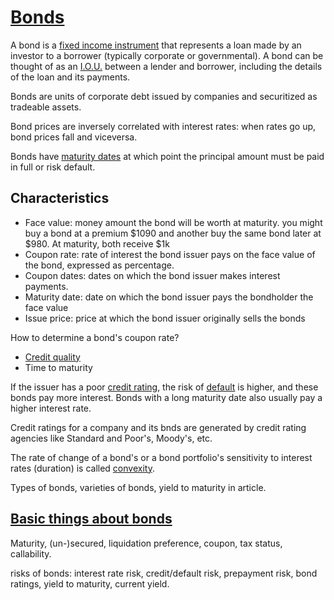 # [Bonds](https://www.investopedia.com/terms/b/bond.asp)

A bond is a [fixed income instrument](https://www.investopedia.com/terms/f/fixed-incomesecurity.asp) that represents a loan made by an investor to a borrower (typically corporate or governmental). A bond can be thought of as an [I.O.U.](https://www.investopedia.com/terms/i/iou.asp) between a lender and borrower, including the details of the loan and its payments.

Bonds are units of corporate debt issued by companies and securitized as tradeable assets.

Bond prices are inversely correlated with interest rates: when rates go up, bond prices fall and viceversa.

Bonds have [maturity dates](https://www.investopedia.com/terms/m/maturitydate.asp) at which point the principal amount must be paid in full or risk default.

## Characteristics

* Face value: money amount the bond will be worth at maturity. you might buy a bond at a premium $1090 and another buy the same bond later at $980. At maturity, both receive $1k
* Coupon rate: rate of interest the bond issuer pays on the face value of the bond, expressed as percentage.
* Coupon dates: dates on which the bond issuer makes interest payments.
* Maturity date: date on which the bond issuer pays the bondholder the face value
* Issue price: price at which the bond issuer originally sells the bonds

How to determine a bond's coupon rate?

* [Credit quality](https://www.investopedia.com/terms/c/creditquality.asp)
* Time to maturity

If the issuer has a poor [credit rating](https://www.investopedia.com/terms/c/creditrating.asp), the risk of [default](https://www.investopedia.com/terms/d/default2.asp) is higher, and these bonds pay more interest. Bonds with a long maturity date also usually pay a higher interest rate.

Credit ratings for a company and its bnds are generated by credit rating agencies like Standard and Poor's, Moody's, etc.

The rate of change of a bond's or a bond portfolio's sensitivity to interest rates (duration) is called [convexity](https://www.investopedia.com/terms/c/convexity.asp).

Types of bonds, varieties of bonds, yield to maturity in article.

## [Basic things about bonds](https://www.investopedia.com/articles/bonds/08/bond-market-basics.asp)

Maturity, (un-)secured, liquidation preference, coupon, tax status, callability.

risks of bonds: interest rate risk, credit/default risk, prepayment risk, bond ratings, yield to maturity, current yield.